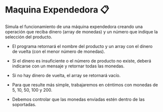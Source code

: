 # Maquina Expendedora 📋

  Simula el funcionamiento de una máquina expendedora creando una operación
  que reciba dinero (array de monedas) y un número que indique la selección
  del producto.

  - El programa retornará el nombre del producto y un array con el dinero
    de vuelta (con el menor número de monedas).

  - Si el dinero es insuficiente o el número de producto no existe,
    deberá indicarse con un mensaje y retornar todas las monedas.
  - Si no hay dinero de vuelta, el array se retornará vacío.

  - Para que resulte más simple, trabajaremos en céntimos con monedas
    de 5, 10, 50, 100 y 200.
    
  - Debemos controlar que las monedas enviadas estén dentro de las soportadas.

